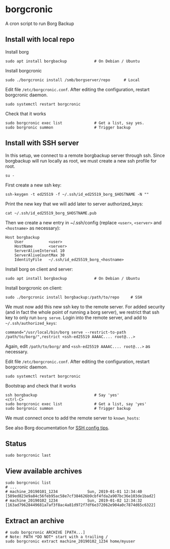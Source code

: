 # borgcronic
A cron script to run Borg Backup

## Install with local repo

Install borg

    sudo apt install borgbackup            # On Debian / Ubuntu

Install borgcronic

    sudo ./borgcronic install /smb/borgserver/repo      # Local
Edit file `/etc/borgcronic.conf`. After editing the configuration, restart borgcronic daemon.

    sudo systemctl restart borgcronic

Check that it works

    sudo borgcronic exec list              # Get a list, say yes.
    sudo borgronic summon                  # Trigger backup

## Install with SSH server

In this setup, we connect to a remote borgbackup server through ssh.
Since borgbackup will run locally as root, we must create a new ssh profile
for root.

    su -

First create a new ssh key:

    ssh-keygen -t ed25519 -f ~/.ssh/id_ed25519_borg_$HOSTNAME -N ""

Print the new key that we will add later to server authorized_keys:

    cat ~/.ssh/id_ed25519_borg_$HOSTNAME.pub

Then we create a new entry in ~/.ssh/config (replace `<user>`, `<server>` and `<hostname>` as necessary):

    Host borgbackup
        User           <user>
        HostName       <server>
        ServerAliveInterval 10
        ServerAliveCountMax 30
        IdentityFile   ~/.ssh/id_ed25519_borg_<hostname>

Install borg on client and server:

    sudo apt install borgbackup            # On Debian / Ubuntu

Install borgcronic on client:

    sudo ./borgcronic install borgbackup:/path/to/repo     # SSH

We must now add this new ssh key to the remote server. For added security (and in fact
the whole point of running a borg server), we restrict that ssh key to only run <code>borg serve</code>. 
Login into the remote server, and add to `~/.ssh/authorized_keys`:

    command="/usr/local/bin/borg serve --restrict-to-path /path/to/borg/",restrict <ssh-ed25519 AAAAC.... root@...>

Again, edit `/path/to/borg/` and `<ssh-ed25519 AAAAC.... root@...>` as necessary.

Edit file `/etc/borgcronic.conf`. After editing the configuration, restart borgcronic daemon.

    sudo systemctl restart borgcronic

Bootstrap and check that it works

    ssh borgbackup                         # Say 'yes'
    <ctrl-C>
    sudo borgcronic exec list              # Get a list, say 'yes'
    sudo borgronic summon                  # Trigger backup

We must connect once to add the remote server to `known_hosts`:

See also Borg documentation for [SSH config tips](https://borgbackup.readthedocs.io/en/stable/usage/serve.html).

## Status

    sudo borgcronic last

## View available archives

    sudo borgcronic list
    # ...
    # machine_20190101_1234             Sun, 2019-01-01 12:34:40 [589ed823e9a84c56feb95ac58e7cf384626b9cbf4fda2a907bc36e103de1bad2]
    # machine_20190102_1234             Sun, 2019-01-02 12:34:32 [163ad79628449681a7af3f8ac4a81d972f7df6e372062e904a0c7874d65c6322]

## Extract an archive

    # sudo borgcronic ARCHIVE [PATH...]
    # Note: PATH *DO NOT* start with a trailing /
    sudo borgcronic extract machine_20190102_1234 home/myuser

